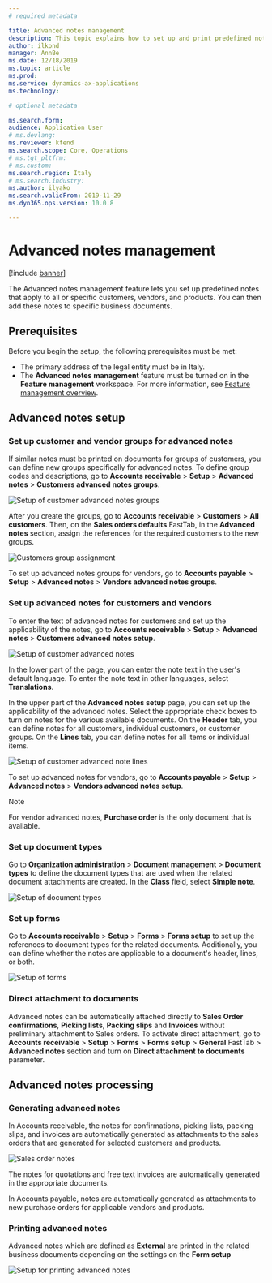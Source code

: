 ```yaml
---
# required metadata

title: Advanced notes management
description: This topic explains how to set up and print predefined notes for customers, vendors, and products.
author: ilkond
manager: AnnBe
ms.date: 12/18/2019
ms.topic: article
ms.prod: 
ms.service: dynamics-ax-applications
ms.technology: 

# optional metadata

ms.search.form: 
audience: Application User
# ms.devlang: 
ms.reviewer: kfend
ms.search.scope: Core, Operations
# ms.tgt_pltfrm: 
# ms.custom: 
ms.search.region: Italy
# ms.search.industry: 
ms.author: ilyako
ms.search.validFrom: 2019-11-29
ms.dyn365.ops.version: 10.0.8

---
```


# Advanced notes management

[!include [banner](../includes/banner.md)]

The Advanced notes management feature lets you set up predefined notes that apply to all or specific customers, vendors, and products. You can then add these notes to specific business documents.

## Prerequisites

Before you begin the setup, the following prerequisites must be met:

- The primary address of the legal entity must be in Italy.
- The **Advanced notes management** feature must be turned on in the **Feature management** workspace. For more information, see [Feature management overview](../../fin-and-ops/get-started/feature-management/feature-management-overview.md).

## Advanced notes setup

### Set up customer and vendor groups for advanced notes

If similar notes must be printed on documents for groups of customers, you can define new groups specifically for advanced notes. To define group codes and descriptions, go to **Accounts receivable** \> **Setup** \> **Advanced notes** \> **Customers advanced notes groups**.

![Setup of customer advanced notes groups](media/emea-ita-exil-notes-groups.jpg)

After you create the groups, go to **Accounts receivable** \> **Customers** \> **All customers**. Then, on the **Sales orders defaults** FastTab, in the **Advanced notes** section, assign the references for the required customers to the new groups.

![Customers group assignment](media/emea-ita-exil-notes-cust-groups.jpg)

To set up advanced notes groups for vendors, go to **Accounts payable** \> **Setup** \> **Advanced notes** \> **Vendors advanced notes groups**.

### Set up advanced notes for customers and vendors

To enter the text of advanced notes for customers and set up the applicability of the notes, go to **Accounts receivable** \> **Setup** \> **Advanced notes** \> **Customers advanced notes setup**.

![Setup of customer advanced notes](media/emea-ita-exil-notes-setup.jpg)

In the lower part of the page, you can enter the note text in the user's default language. To enter the note text in other languages, select **Translations**.

In the upper part of the **Advanced notes setup** page, you can set up the applicability of the advanced notes. Select the appropriate check boxes to turn on notes for the various available documents. On the **Header** tab, you can define notes for all customers, individual customers, or customer groups. On the **Lines** tab, you can define notes for all items or individual items.

![Setup of customer advanced note lines](media/emea-ita-exil-notes-setup-item.jpg)

To set up advanced notes for vendors, go to **Accounts payable** \> **Setup** \> **Advanced notes** \> **Vendors advanced notes setup**.

> [!NOTE]
> For vendor advanced notes, **Purchase order** is the only document that is available.

### Set up document types

Go to **Organization administration** \> **Document management** \> **Document types** to define the document types that are used when the related document attachments are created. In the **Class** field, select **Simple note**.

![Setup of document types](media/emea-ita-exil-notes-document-type.jpg)

### Set up forms

Go to **Accounts receivable** \> **Setup** \> **Forms** \> **Forms setup** to set up the references to document types for the related documents. Additionally, you can define whether the notes are applicable to a document's header, lines, or both.

![Setup of forms](media/emea-ita-exil-notes-setup-forms.jpg)

### Direct attachment to documents
Advanced notes can be automatically attached directly to **Sales Order confirmations**, **Picking lists**, **Packing slips** and **Invoices** without preliminary attachment to Sales orders.
To activate direct attachment, go to **Accounts receivable** \> **Setup** \> **Forms** \> **Forms setup** \> **General** FastTab > **Advanced notes** section and turn on **Direct attachment to documents** parameter.

## Advanced notes processing

### Generating advanced notes

In Accounts receivable, the notes for confirmations, picking lists, packing slips, and invoices are automatically generated as attachments to the sales orders that are generated for selected customers and products.

![Sales order notes](media/emea-ita-exil-notes-order.jpg)

The notes for quotations and free text invoices are automatically generated in the appropriate documents.

In Accounts payable, notes are automatically generated as attachments to new purchase orders for applicable vendors and products.

### Printing advanced notes

Advanced notes which are defined as **External** are printed in the related business documents depending on the settings on the **Form setup**

![Setup for printing advanced notes](media/emea-ita-exil-notes-printing.jpg)
